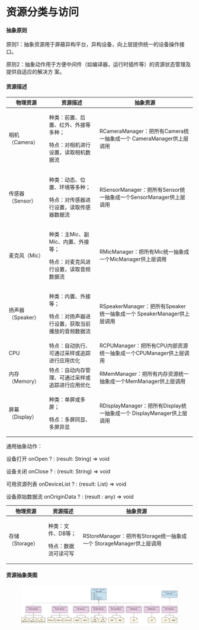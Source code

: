 # 资源分类与访问

#### 抽象原则

原则1：抽象资源用于屏蔽异构平台，异构设备，向上层提供统⼀的设备操作接口。&#x20;

原则2：抽象动作用于方便中间件（如编译器，运行时插件等）的资源状态管理及提供自适应的解决方 案。

#### 资源描述

<table data-full-width="false"><thead><tr><th>物理资源</th><th>资源描述</th><th>抽象资源</th></tr></thead><tbody><tr><td>相机（Camera）</td><td><p>种类：前置、后置、红外、外接等多种；</p><p>特点：对相机进行设置，读取相机数据流</p></td><td>RCameraManager：把所有Camera统一抽象成一个 CameraManager供上层调用</td></tr><tr><td>传感器（Sensor）</td><td><p>种类：动态、位置、环境等多种；</p><p>特点：对传感器进行设置，读取传感器数据流</p></td><td>RSensorManager：把所有Sensor统一抽象成一个SensorManager供上层调用</td></tr><tr><td>麦克风（Mic）</td><td><p>种类：主Mic、副Mic、内置、外接等；</p><p>特点：对麦克风进行设置，读取音频数据流</p></td><td>RMicManager：把所有Mic统一抽象成一个MicManager供上层调用</td></tr><tr><td>扬声器（Speaker）</td><td><p>种类：内置、外接等；</p><p>特点：对扬声器进行设置，获取当前播放的音频数据流</p></td><td>RSpeakerManager：把所有Speaker统一抽象成一个 SpeakerManager供上层调用</td></tr><tr><td>CPU</td><td>特点：自动执行、可通过采样或追踪进行应用优化</td><td>RCPUManager：把所有CPU内部资源统一抽象成一个CPUManager供上层调用</td></tr><tr><td>内存（Memory）</td><td>特点：自动内存管理、可通过采样或追踪进行应用优化</td><td>RMemManager：把所有内存资源统一抽象成一个MemManager供上层调用</td></tr><tr><td>屏幕（Display）</td><td><p>种类：单屏或多屏；</p><p>特点：多屏同显、多屏异显</p></td><td>RDisplayManager：把所有Display统一抽象成一个 DisplayManager供上层调用</td></tr></tbody></table>

通用抽象动作：

设备打开 onOpen ? : (result: String) => void

设备关闭 onClose ? : (result: String) => void

可⽤资源列表 onDeviceList ? : (result: List) => void

设备原始数据流 onOriginData ? : (result : any) => void

| 物理资源        | 资源描述                               | 抽象资源                                                |
| ----------- | ---------------------------------- | --------------------------------------------------- |
| 存储（Storage） | <p>种类：文件、DB等；</p><p>特点：数据流可读可写</p> | RStoreManager：把所有Storage统一抽象成一个 StorageManager供上层调用 |

#### 资源抽象类图

<figure><img src="../.gitbook/assets/image.png" alt=""><figcaption></figcaption></figure>

